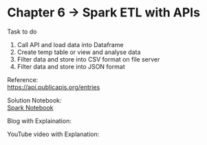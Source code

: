 
# Chapter 6 -> Spark ETL with APIs

Task to do 
1. Call API and load data into Dataframe 
2. Create temp table or view and analyse data 
3. Filter data and store into CSV format on file server
4. Filter data and store into JSON format

Reference:<br/>
https://api.publicapis.org/entries

Solution Notebook:<br/>
[Spark Notebook](chapter6.ipynb)

Blog with Explaination: 

YouTube video with Explanation:
